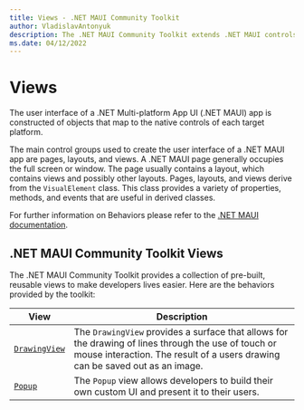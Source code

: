 ```yaml
---
title: Views - .NET MAUI Community Toolkit
author: VladislavAntonyuk
description: The .NET MAUI Community Toolkit extends .NET MAUI controls.
ms.date: 04/12/2022
---
```


# Views

The user interface of a .NET Multi-platform App UI (.NET MAUI) app is constructed of objects that map to the native controls of each target platform.

The main control groups used to create the user interface of a .NET MAUI app are pages, layouts, and views. A .NET MAUI page generally occupies the full screen or window. The page usually contains a layout, which contains views and possibly other layouts. Pages, layouts, and views derive from the `VisualElement` class. This class provides a variety of properties, methods, and events that are useful in derived classes.

For further information on Behaviors please refer to the [.NET MAUI documentation](/dotnet/maui/user-interface/controls/).

## .NET MAUI Community Toolkit Views

The .NET MAUI Community Toolkit provides a collection of pre-built, reusable views to make developers lives easier. Here are the behaviors provided by the toolkit:

| View | Description |
| --------- | ----------- |
| [`DrawingView`](DrawingView.md) | The `DrawingView` provides a surface that allows for the drawing of lines through the use of touch or mouse interaction. The result of a users drawing can be saved out as an image. |
| [`Popup`](popup.md) | The `Popup` view allows developers to build their own custom UI and present it to their users. |
